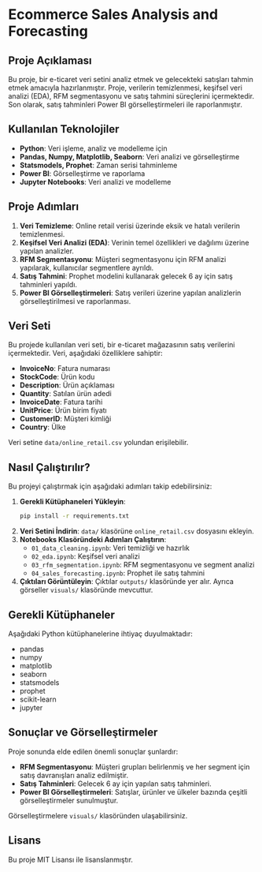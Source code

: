 # Ecommerce Sales Analysis and Forecasting

## Proje Açıklaması
Bu proje, bir e-ticaret veri setini analiz etmek ve gelecekteki satışları tahmin etmek amacıyla hazırlanmıştır. Proje, verilerin temizlenmesi, keşifsel veri analizi (EDA), RFM segmentasyonu ve satış tahmini süreçlerini içermektedir. Son olarak, satış tahminleri Power BI görselleştirmeleri ile raporlanmıştır.

## Kullanılan Teknolojiler
- **Python**: Veri işleme, analiz ve modelleme için
- **Pandas, Numpy, Matplotlib, Seaborn**: Veri analizi ve görselleştirme
- **Statsmodels, Prophet**: Zaman serisi tahminleme
- **Power BI**: Görselleştirme ve raporlama
- **Jupyter Notebooks**: Veri analizi ve modelleme

## Proje Adımları
1. **Veri Temizleme**: Online retail verisi üzerinde eksik ve hatalı verilerin temizlenmesi.
2. **Keşifsel Veri Analizi (EDA)**: Verinin temel özellikleri ve dağılımı üzerine yapılan analizler.
3. **RFM Segmentasyonu**: Müşteri segmentasyonu için RFM analizi yapılarak, kullanıcılar segmentlere ayrıldı.
4. **Satış Tahmini**: Prophet modelini kullanarak gelecek 6 ay için satış tahminleri yapıldı.
5. **Power BI Görselleştirmeleri**: Satış verileri üzerine yapılan analizlerin görselleştirilmesi ve raporlanması.

## Veri Seti
Bu projede kullanılan veri seti, bir e-ticaret mağazasının satış verilerini içermektedir. Veri, aşağıdaki özelliklere sahiptir:
- **InvoiceNo**: Fatura numarası
- **StockCode**: Ürün kodu
- **Description**: Ürün açıklaması
- **Quantity**: Satılan ürün adedi
- **InvoiceDate**: Fatura tarihi
- **UnitPrice**: Ürün birim fiyatı
- **CustomerID**: Müşteri kimliği
- **Country**: Ülke

Veri setine `data/online_retail.csv` yolundan erişilebilir.

## Nasıl Çalıştırılır?
Bu projeyi çalıştırmak için aşağıdaki adımları takip edebilirsiniz:
1. **Gerekli Kütüphaneleri Yükleyin**:
    ```bash
    pip install -r requirements.txt
    ```
2. **Veri Setini İndirin**: `data/` klasörüne `online_retail.csv` dosyasını ekleyin.
3. **Notebooks Klasöründeki Adımları Çalıştırın**:
    - `01_data_cleaning.ipynb`: Veri temizliği ve hazırlık
    - `02_eda.ipynb`: Keşifsel veri analizi
    - `03_rfm_segmentation.ipynb`: RFM segmentasyonu ve segment analizi
    - `04_sales_forecasting.ipynb`: Prophet ile satış tahmini
4. **Çıktıları Görüntüleyin**: Çıktılar `outputs/` klasöründe yer alır. Ayrıca görseller `visuals/` klasöründe mevcuttur.

## Gerekli Kütüphaneler
Aşağıdaki Python kütüphanelerine ihtiyaç duyulmaktadır:
- pandas
- numpy
- matplotlib
- seaborn
- statsmodels
- prophet
- scikit-learn
- jupyter

## Sonuçlar ve Görselleştirmeler
Proje sonunda elde edilen önemli sonuçlar şunlardır:
- **RFM Segmentasyonu**: Müşteri grupları belirlenmiş ve her segment için satış davranışları analiz edilmiştir.
- **Satış Tahminleri**: Gelecek 6 ay için yapılan satış tahminleri.
- **Power BI Görselleştirmeleri**: Satışlar, ürünler ve ülkeler bazında çeşitli görselleştirmeler sunulmuştur.

Görselleştirmelere `visuals/` klasöründen ulaşabilirsiniz.

## Lisans
Bu proje MIT Lisansı ile lisanslanmıştır.

